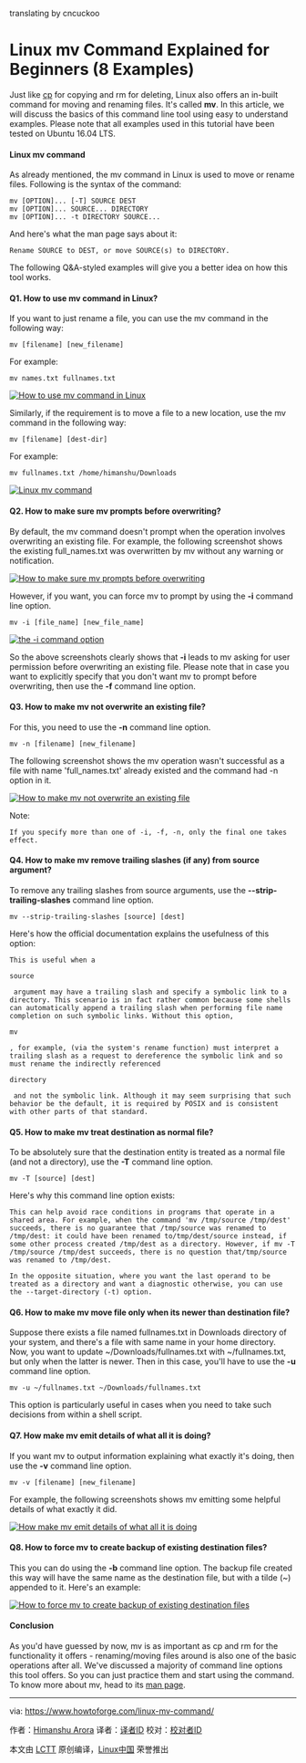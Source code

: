translating by cncuckoo

Linux mv Command Explained for Beginners (8 Examples)
======

Just like [cp][1] for copying and rm for deleting, Linux also offers an in-built command for moving and renaming files. It's called **mv**. In this article, we will discuss the basics of this command line tool using easy to understand examples. Please note that all examples used in this tutorial have been tested on Ubuntu 16.04 LTS.

#### Linux mv command

As already mentioned, the mv command in Linux is used to move or rename files. Following is the syntax of the command:

```
mv [OPTION]... [-T] SOURCE DEST
mv [OPTION]... SOURCE... DIRECTORY
mv [OPTION]... -t DIRECTORY SOURCE...
```

And here's what the man page says about it:
```
Rename SOURCE to DEST, or move SOURCE(s) to DIRECTORY.
```

The following Q&A-styled examples will give you a better idea on how this tool works.

#### Q1. How to use mv command in Linux?

If you want to just rename a file, you can use the mv command in the following way:

```
mv [filename] [new_filename]
```

For example:

```
mv names.txt fullnames.txt
```

[![How to use mv command in Linux][2]][3]

Similarly, if the requirement is to move a file to a new location, use the mv command in the following way:

```
mv [filename] [dest-dir]
```

For example:

```
mv fullnames.txt /home/himanshu/Downloads
```

[![Linux mv command][4]][5]

#### Q2. How to make sure mv prompts before overwriting?

By default, the mv command doesn't prompt when the operation involves overwriting an existing file. For example, the following screenshot shows the existing full_names.txt was overwritten by mv without any warning or notification.

[![How to make sure mv prompts before overwriting][6]][7]

However, if you want, you can force mv to prompt by using the **-i** command line option.

```
mv -i [file_name] [new_file_name]
```

[![the -i command option][8]][9]

So the above screenshots clearly shows that **-i** leads to mv asking for user permission before overwriting an existing file. Please note that in case you want to explicitly specify that you don't want mv to prompt before overwriting, then use the **-f** command line option.

#### Q3. How to make mv not overwrite an existing file?

For this, you need to use the **-n** command line option.

```
mv -n [filename] [new_filename]
```

The following screenshot shows the mv operation wasn't successful as a file with name 'full_names.txt' already existed and the command had -n option in it.

[![How to make mv not overwrite an existing file][10]][11]

Note:
```
If you specify more than one of -i, -f, -n, only the final one takes effect.
```

#### Q4. How to make mv remove trailing slashes (if any) from source argument?

To remove any trailing slashes from source arguments, use the **\--strip-trailing-slashes** command line option.

```
mv --strip-trailing-slashes [source] [dest]
```

Here's how the official documentation explains the usefulness of this option:
```
This is useful when a

source

 argument may have a trailing slash and specify a symbolic link to a directory. This scenario is in fact rather common because some shells can automatically append a trailing slash when performing file name completion on such symbolic links. Without this option,

mv

, for example, (via the system's rename function) must interpret a trailing slash as a request to dereference the symbolic link and so must rename the indirectly referenced

directory

 and not the symbolic link. Although it may seem surprising that such behavior be the default, it is required by POSIX and is consistent with other parts of that standard.
```

#### Q5. How to make mv treat destination as normal file?

To be absolutely sure that the destination entity is treated as a normal file (and not a directory), use the **-T** command line option.

```
mv -T [source] [dest]
```

Here's why this command line option exists:
```
This can help avoid race conditions in programs that operate in a shared area. For example, when the command 'mv /tmp/source /tmp/dest' succeeds, there is no guarantee that /tmp/source was renamed to /tmp/dest: it could have been renamed to/tmp/dest/source instead, if some other process created /tmp/dest as a directory. However, if mv -T /tmp/source /tmp/dest succeeds, there is no question that/tmp/source was renamed to /tmp/dest.
```
```
In the opposite situation, where you want the last operand to be treated as a directory and want a diagnostic otherwise, you can use the --target-directory (-t) option.
```

#### Q6. How to make mv move file only when its newer than destination file?

Suppose there exists a file named fullnames.txt in Downloads directory of your system, and there's a file with same name in your home directory. Now, you want to update ~/Downloads/fullnames.txt with ~/fullnames.txt, but only when the latter is newer. Then in this case, you'll have to use the **-u** command line option.

```
mv -u ~/fullnames.txt ~/Downloads/fullnames.txt
```

This option is particularly useful in cases when you need to take such decisions from within a shell script.

#### Q7. How make mv emit details of what all it is doing?

If you want mv to output information explaining what exactly it's doing, then use the **-v** command line option.

```
mv -v [filename] [new_filename]
```

For example, the following screenshots shows mv emitting some helpful details of what exactly it did.

[![How make mv emit details of what all it is doing][12]][13]

#### Q8. How to force mv to create backup of existing destination files?

This you can do using the **-b** command line option. The backup file created this way will have the same name as the destination file, but with a tilde (~) appended to it. Here's an example:

[![How to force mv to create backup of existing destination files][14]][15]

#### Conclusion

As you'd have guessed by now, mv is as important as cp and rm for the functionality it offers - renaming/moving files around is also one of the basic operations after all. We've discussed a majority of command line options this tool offers. So you can just practice them and start using the command. To know more about mv, head to its [man page][16].


--------------------------------------------------------------------------------

via: https://www.howtoforge.com/linux-mv-command/

作者：[Himanshu Arora][a]
译者：[译者ID](https://github.com/译者ID)
校对：[校对者ID](https://github.com/校对者ID)

本文由 [LCTT](https://github.com/LCTT/TranslateProject) 原创编译，[Linux中国](https://linux.cn/) 荣誉推出

[a]:https://www.howtoforge.com
[1]:https://www.howtoforge.com/linux-cp-command/
[2]:https://www.howtoforge.com/images/command-tutorial/mv-rename-ex.png
[3]:https://www.howtoforge.com/images/command-tutorial/big/mv-rename-ex.png
[4]:https://www.howtoforge.com/images/command-tutorial/mv-transfer-file.png
[5]:https://www.howtoforge.com/images/command-tutorial/big/mv-transfer-file.png
[6]:https://www.howtoforge.com/images/command-tutorial/mv-overwrite.png
[7]:https://www.howtoforge.com/images/command-tutorial/big/mv-overwrite.png
[8]:https://www.howtoforge.com/images/command-tutorial/mv-prompt-overwrite.png
[9]:https://www.howtoforge.com/images/command-tutorial/big/mv-prompt-overwrite.png
[10]:https://www.howtoforge.com/images/command-tutorial/mv-n-option.png
[11]:https://www.howtoforge.com/images/command-tutorial/big/mv-n-option.png
[12]:https://www.howtoforge.com/images/command-tutorial/mv-v-option.png
[13]:https://www.howtoforge.com/images/command-tutorial/big/mv-v-option.png
[14]:https://www.howtoforge.com/images/command-tutorial/mv-b-option.png
[15]:https://www.howtoforge.com/images/command-tutorial/big/mv-b-option.png
[16]:https://linux.die.net/man/1/mv

